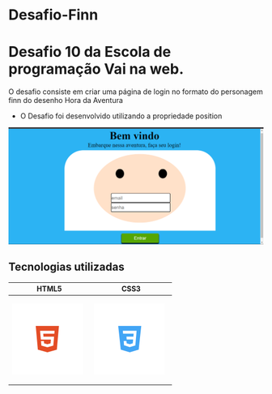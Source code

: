# Desafio-Finn
<h1>Desafio 10 da Escola de programação Vai na web.</h1>





<p>O desafio consiste em criar uma página de login no formato do personagem finn do desenho Hora da Aventura</p>

- O Desafio foi desenvolvido utilizando a propriedade position

<img src="img/fiin.png">
<br>

<h2>Tecnologias utilizadas</h2>

<table>
  <thead>
    <tr>
      <th>HTML5</th>
      <th>CSS3</th>
    </tr>
  </thead>
   <tbody>
    <tr>
      <td>
      
![HTML](img/html.svg) &nbsp;
      </td>
      <td>
         ![CSS](img/css.svg) &nbsp;
      </td>




 
